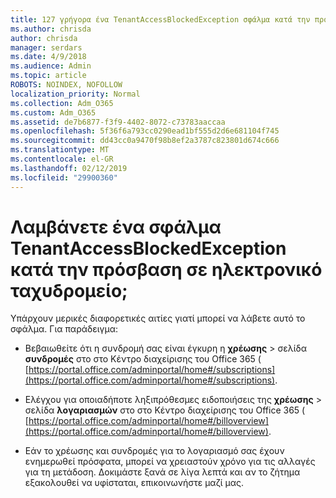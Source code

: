 ```yaml
---
title: 127 γρήγορα ένα TenantAccessBlockedException σφάλμα κατά την πρόσβαση σε ηλεκτρονικό ταχυδρομείο;
ms.author: chrisda
author: chrisda
manager: serdars
ms.date: 4/9/2018
ms.audience: Admin
ms.topic: article
ROBOTS: NOINDEX, NOFOLLOW
localization_priority: Normal
ms.collection: Adm_O365
ms.custom: Adm_O365
ms.assetid: de7b6877-f3f9-4402-8072-c73783aaccaa
ms.openlocfilehash: 5f36f6a793cc0290ead1bf555d2d6e681104f745
ms.sourcegitcommit: dd43cc0a9470f98b8ef2a3787c823801d674c666
ms.translationtype: MT
ms.contentlocale: el-GR
ms.lasthandoff: 02/12/2019
ms.locfileid: "29900360"
---
```

# <a name="getting-a-tenantaccessblockedexception-error-when-accessing-email"></a>Λαμβάνετε ένα σφάλμα TenantAccessBlockedException κατά την πρόσβαση σε ηλεκτρονικό ταχυδρομείο;

Υπάρχουν μερικές διαφορετικές αιτίες γιατί μπορεί να λάβετε αυτό το σφάλμα. Για παράδειγμα:
  
- Βεβαιωθείτε ότι η συνδρομή σας είναι έγκυρη η **χρέωσης** \> σελίδα **συνδρομές** στο στο Κέντρο διαχείρισης του Office 365 ( [https://portal.office.com/adminportal/home#/subscriptions](https://portal.office.com/adminportal/home#/subscriptions).
    
- Ελέγχου για οποιαδήποτε ληξιπρόθεσμες ειδοποιήσεις της **χρέωσης** \> σελίδα **λογαριασμών** στο στο Κέντρο διαχείρισης του Office 365 ( [https://portal.office.com/adminportal/home#/billoverview](https://portal.office.com/adminportal/home#/billoverview).
    
- Εάν το χρέωσης και συνδρομές για το λογαριασμό σας έχουν ενημερωθεί πρόσφατα, μπορεί να χρειαστούν χρόνο για τις αλλαγές για τη μετάδοση. Δοκιμάστε ξανά σε λίγα λεπτά και αν το ζήτημα εξακολουθεί να υφίσταται, επικοινωνήστε μαζί μας.
    

